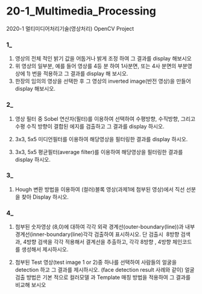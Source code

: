 # 20-1_Multimedia_Processing
2020-1 멀티미디어처리기술(영상처리) OpenCV Project

### 1_  
1. 영상의 전체 적인 밝기 값을 어둡거나 밝게 조정 하여 그 결과를 display 해보시오
2. 위 영상의 일부분, 예를 들어 영상를 4등 분 하여 1사분면, 또는 4사 분면의 부분영상에  1) 번을 적용하고 그 결과를 display 해 보시오.
3. 한장의 임의의 영상을 선택한 후 그 영상의 inverted image(반전 영상)을 만들어 display 해보시오.


### 2_
1. 영상 필터 중 Sobel 연산자(필터)를 이용하여 선택하여 수평방향, 수직방향, 그리고 수평 수직 방향이 결합된 에지를 검출하고 그 결과를 display 하시오.

2.  3x3, 5x5 미디언필터를 이용하여 해당영상을 필터링한 결과를 display 하시오.

3.  3x3, 5x5 평균필터(average filter)를 이용하여 해당영상을 필터링한 결과를 display 하시오.

### 3_
1.   Hough 변환 방법을 이용하여 (컬러)블록 영상(과제1에 첨부된 영상)에서 직선 선분을 찾아 Display 하시오.

### 4_
1. 첨부된 숫자영상 (8,0)에 대하여 각각 외곽 경계선(outer-boundary(line))과 내부 경계선(inner-boundary(line)각각 검출하여 표시하시오. 단 검출시  8방향 검색과, 4방향 검색을 각각 적용해서 결계선을 추출하고, 각각 8방향 , 4방향 체인코드를 생성해서 제시하시오.


2.  첨부된 Test 영상(test image 1 or 2)중 하나를 선택하여  사람들의 얼굴을 detection 하고 그 결과를 제시하시오. (face detection result 사례와 같이) 얼굴 검출 방법은 기본 적으로 컬러모델 과 Template 매칭 방법을 적용하여 그 결과를 비교해 보시오